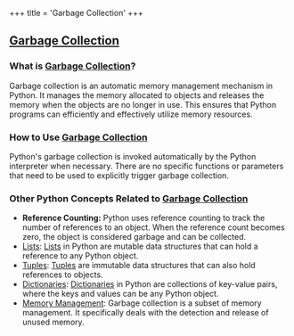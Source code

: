 +++
 title = 'Garbage Collection'
+++
## [Garbage Collection](./../garbage-collection/)

### What is [Garbage Collection](./../garbage-collection/)?
Garbage collection is an automatic memory management mechanism in Python. It manages the memory allocated to objects and releases the memory when the objects are no longer in use. This ensures that Python programs can efficiently and effectively utilize memory resources.

### How to Use [Garbage Collection](./../garbage-collection/)
Python's garbage collection is invoked automatically by the Python interpreter when necessary. There are no specific functions or parameters that need to be used to explicitly trigger garbage collection.

### Other Python Concepts Related to [Garbage Collection](./../garbage-collection/)
- **Reference Counting:** Python uses reference counting to track the number of references to an object. When the reference count becomes zero, the object is considered garbage and can be collected.
- [Lists](./../lists/): [Lists](./../lists/) in Python are mutable data structures that can hold a reference to any Python object.
- [Tuples](./../tuples/): [Tuples](./../tuples/) are immutable data structures that can also hold references to objects.
- [Dictionaries](./../dictionaries/): [Dictionaries](./../dictionaries/) in Python are collections of key-value pairs, where the keys and values can be any Python object.
- [Memory Management](./../memory-management/): Garbage collection is a subset of memory management. It specifically deals with the detection and release of unused memory.